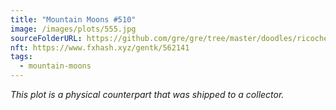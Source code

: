 ```yaml
---
title: "Mountain Moons #510"
image: /images/plots/555.jpg
sourceFolderURL: https://github.com/gre/gre/tree/master/doodles/ricochet
nft: https://www.fxhash.xyz/gentk/562141
tags:
  - mountain-moons
---
```


_This plot is a physical counterpart that was shipped to a collector._
